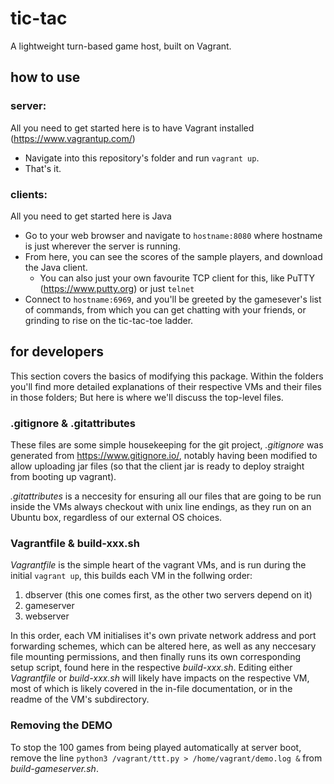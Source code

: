# tic-tac
A lightweight turn-based game host, built on Vagrant.

## how to use

### server:
All you need to get started here is to have Vagrant installed (https://www.vagrantup.com/)
 - Navigate into this repository's folder and run ```vagrant up```.
 - That's it.
 
### clients:
All you need to get started here is Java
 - Go to your web browser and navigate to ```hostname:8080``` where hostname is just wherever the server is running.
 - From here, you can see the scores of the sample players, and download the Java client.
   - You can also just your own favourite TCP client for this, like PuTTY (https://www.putty.org) or just ```telnet```
 - Connect to ```hostname:6969```, and you'll be greeted by the gamesever's list of commands, from which you can get chatting with your friends, or grinding to rise on the tic-tac-toe ladder.

## for developers
This section covers the basics of modifying this package. Within the folders you'll find more detailed explanations of their respective VMs and their files in those folders; But here is where we'll discuss the top-level files.

### .gitignore & .gitattributes
These files are some simple housekeeping for the git project, *.gitignore* was generated from https://www.gitignore.io/, notably having been modified to allow uploading jar files (so that the client jar is ready to deploy straight from booting up vagrant). 

*.gitattributes* is a neccesity for ensuring all our files that are going to be run inside the VMs always checkout with unix line endings, as they run on an Ubuntu box, regardless of our external OS choices.

### Vagrantfile & build-xxx.sh
*Vagrantfile* is the simple heart of the vagrant VMs, and is run during the initial ```vagrant up```, this builds each VM in the follwing order:
 1. dbserver (this one comes first, as the other two servers depend on it)
 2. gameserver 
 3. webserver
 
In this order, each VM initialises it's own private network address and port forwarding schemes, which can be altered here, as well as any neccesary file mounting permissions, and then finally runs its own corresponding setup script, found here in the respective *build-xxx.sh*. Editing either *Vagrantfile* or *build-xxx.sh* will likely have impacts on the respective VM, most of which is likely covered in the in-file documentation, or in the readme of the VM's subdirectory.

### Removing the DEMO
To stop the 100 games from being played automatically at server boot, remove the line ```python3 /vagrant/ttt.py > /home/vagrant/demo.log &``` from *build-gameserver.sh*.
